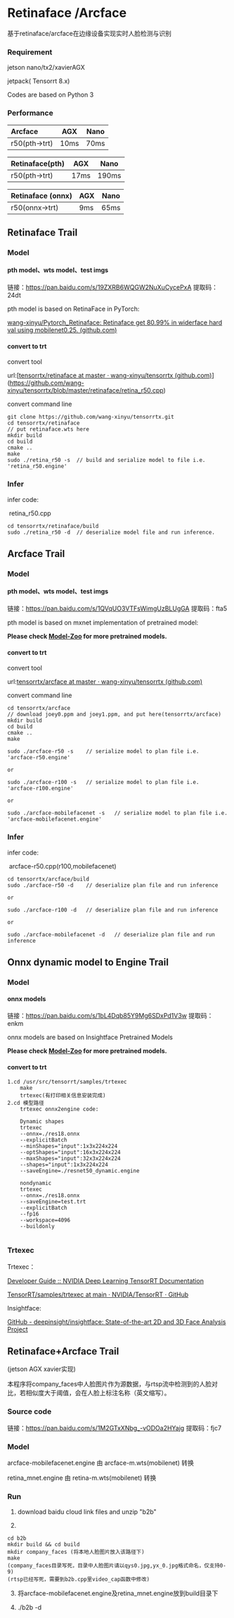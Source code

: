 # Retinaface /Arcface 

基于retinaface/arcface在边缘设备实现实时人脸检测与识别



### Requirement

jetson nano/tx2/xavierAGX

jetpack( Tensorrt 8.x)

Codes are based on Python 3

### Performance

| Arcface       | AGX  | Nano |
| :------------ | ---- | ---- |
| r50(pth->trt) | 10ms | 70ms |

| Retinaface(pth) | AGX  | Nano  |
| --------------- | ---- | ----- |
| r50(pth->trt)   | 17ms | 190ms |

| Retinaface (onnx) | AGX  | Nano |
| ----------------- | ---- | ---- |
| r50(onnx->trt)    | 9ms  | 65ms |



## Retinaface Trail

### Model

#### pth model、wts model、test imgs 

链接：https://pan.baidu.com/s/19ZXRB6WQGW2NuXuCycePxA 
提取码：24dt

pth model is based on RetinaFace in PyTorch:

[wang-xinyu/Pytorch_Retinaface: Retinaface get 80.99% in widerface hard val using mobilenet0.25. (github.com)](https://github.com/wang-xinyu/Pytorch_Retinaface)



####  convert to trt

convert tool

url:[[tensorrtx/retinaface at master · wang-xinyu/tensorrtx (github.com)](https://github.com/wang-xinyu/tensorrtx/tree/master/retinaface)](https://github.com/wang-xinyu/tensorrtx/blob/master/retinaface/retina_r50.cpp)

convert command line

```
git clone https://github.com/wang-xinyu/tensorrtx.git
cd tensorrtx/retinaface
// put retinaface.wts here
mkdir build
cd build
cmake ..
make
sudo ./retina_r50 -s  // build and serialize model to file i.e. 'retina_r50.engine'
```

### Infer

infer code:

​	retina_r50.cpp



```
cd tensorrtx/retinaface/build
sudo ./retina_r50 -d  // deserialize model file and run inference.
```

### 



## Arcface Trail

### Model

#### pth model、wts model、test imgs 

链接：https://pan.baidu.com/s/1QVqUO3VTFsWimgUzBLUgGA 
提取码：fta5

pth model is based on mxnet implementation of pretrained model:

**Please check [Model-Zoo](https://github.com/deepinsight/insightface/wiki/Model-Zoo) for more pretrained models.**

####  convert to trt

convert tool

url:[tensorrtx/arcface at master · wang-xinyu/tensorrtx (github.com)](https://github.com/wang-xinyu/tensorrtx/tree/master/arcface)

convert command line

```
cd tensorrtx/arcface
// download joey0.ppm and joey1.ppm, and put here(tensorrtx/arcface)
mkdir build
cd build
cmake ..
make

sudo ./arcface-r50 -s    // serialize model to plan file i.e. 'arcface-r50.engine'

or

sudo ./arcface-r100 -s   // serialize model to plan file i.e. 'arcface-r100.engine'

or

sudo ./arcface-mobilefacenet -s   // serialize model to plan file i.e. 'arcface-mobilefacenet.engine'
```

### Infer

infer code:

​	arcface-r50.cpp(r100,mobilefacenet)



```
cd tensorrtx/arcface/build
sudo ./arcface-r50 -d    // deserialize plan file and run inference

or

sudo ./arcface-r100 -d   // deserialize plan file and run inference

or

sudo ./arcface-mobilefacenet -d   // deserialize plan file and run inference
```

### 





## Onnx dynamic model to Engine Trail

### Model

#### onnx models

链接：https://pan.baidu.com/s/1bL4Dqb85Y9Mg6SDxPd1V3w 
提取码：enkm

onnx models are based on Insightface Pretrained Models

**Please check [Model-Zoo](https://github.com/deepinsight/insightface/wiki/Model-Zoo) for more pretrained models.**



#### convert to trt



```
1.cd /usr/src/tensorrt/samples/trtexec 
	make
	trtexec(有打印相关信息安装完成)
2.cd 模型路径
	trtexec onnx2engine code:

    Dynamic shapes	
    trtexec 
    --onnx=./res18.onnx 
    --explicitBatch 
    --minShapes="input":1x3x224x224 
    --optShapes="input":16x3x224x224 
    --maxShapes="input":32x3x224x224 
    --shapes="input":1x3x224x224 
    --saveEngine=./resnet50_dynamic.engine

    nondynamic	
    trtexec 
    --onnx=./res18.onnx 
    --saveEngine=test.trt 
    --explicitBatch 
    --fp16
    --workspace=4096 
    --buildonly


```



### Trtexec

Trtexec：

[Developer Guide :: NVIDIA Deep Learning TensorRT Documentation](#work_dynamic_shapes)

[TensorRT/samples/trtexec at main · NVIDIA/TensorRT · GitHub](https://github.com/NVIDIA/TensorRT/tree/main/samples/trtexec)

Insightface:

[GitHub - deepinsight/insightface: State-of-the-art 2D and 3D Face Analysis Project](https://github.com/deepinsight/insightface) 



## Retinaface+Arcface Trail 

(jetson AGX xavier实现)

本程序将company_faces中人脸图片作为源数据，与rtsp流中检测到的人脸对比，若相似度大于阈值，会在人脸上标注名称（英文缩写）。

### Source code

链接：https://pan.baidu.com/s/1M2GTxXNbg_-vODOa2HYajg 
提取码：fjc7

### Model

arcface-mobilefacenet.engine 由 arcface-m.wts(mobilenet) 转换

retina_mnet.engine 由 retina-m.wts(mobilenet) 转换

### Run

1. download baidu cloud link files and unzip "b2b"

2. 

   ```
   cd b2b 
   mkdir build && cd build
   mkdir company_faces (将本地人脸图片放入该路径下)
   make
   (company_faces目录写死，目录中人脸图片请以qys0.jpg,yx_0.jpg格式命名，仅支持0-9) 
   (rtsp已经写死，需要到b2b.cpp里video_cap函数中修改)
   ```

3. 将arcface-mobilefacenet.engine及retina_mnet.engine放到build目录下

4. ./b2b -d

